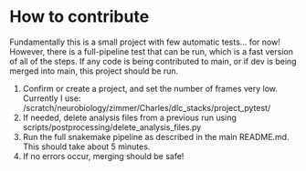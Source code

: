 # How to contribute

Fundamentally this is a small project with few automatic tests... for now!
However, there is a full-pipeline test that can be run, which is a fast version of all of the steps.
If any code is being contributed to main, or if dev is being merged into main, this project should be run.

1. Confirm or create a project, and set the number of frames very low. Currently I use: /scratch/neurobiology/zimmer/Charles/dlc_stacks/project_pytest/
2. If needed, delete analysis files from a previous run using scripts/postprocessing/delete_analysis_files.py
3. Run the full snakemake pipeline as described in the main README.md. This should take about 5 minutes.
4. If no errors occur, merging should be safe!